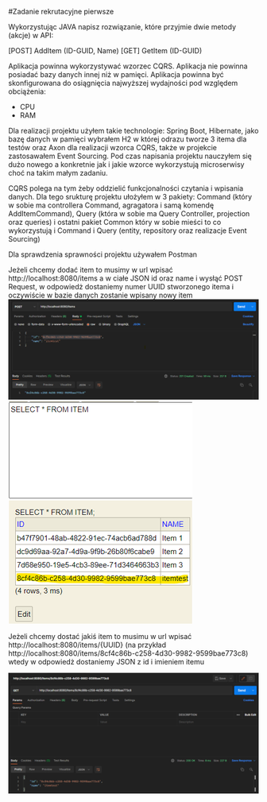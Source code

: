 #Zadanie rekrutacyjne pierwsze

Wykorzystując JAVA napisz rozwiązanie, które przyjmie dwie metody (akcje) w API:

[POST] AddItem (ID-GUID, Name)
[GET] GetItem (ID-GUID)

Aplikacja powinna wykorzystywać wzorzec CQRS.
Aplikacja nie powinna posiadać bazy danych innej niż w pamięci.
Aplikacja powinna być skonfigurowana do osiągnięcia najwyższej wydajności pod względem obciążenia:
- CPU
- RAM

Dla realizacji projektu użyłem takie technologie: Spring Boot, Hibernate, jako bazę danych w pamięci wybrałem H2 w której
odrazu tworze 3 itema dla testów oraz Axon dla realizacji wzorca CQRS, także w projekcie zastosawałem Event Sourcing.
Pod czas napisania projektu nauczyłem się dużo nowego a konkretnie jak i jakie wzorce wykorzystują microserwisy choć 
na takim małym zadaniu.

CQRS polega na tym żeby oddzielić funkcjonalności czytania i wpisania danych. Dla tego srukturę projektu ułożyłem w 3 
pakiety: Command (który w sobie ma controllera Command, agragatora i samą komendę AddItemCommand), Query (która w sobie ma
 Query Controller, projection oraz queries) i ostatni pakiet Common który w sobie mieści to co wykorzystują i Command i Query 
(entity, repository oraz realizacje Event Sourcing)

Dla sprawdzenia sprawności projektu używałem Postman

Jeżeli chcemy dodać item to musimy w url wpisać http://localhost:8080/items a w ciałe JSON id oraz name i 
wysłąć POST Request, w odpowiedż dostaniemy numer UUID stworzonego itema i oczywiście w bazie danych zostanie wpisany nowy item
![img.png](images/db.png)
![img.png](images/img.png)

Jeżeli chcemy dostać jakiś item to musimu w url wpisać http://localhost:8080/items/{UUID} (na przykład http://localhost:8080/items/8cf4c86b-c258-4d30-9982-9599bae773c8)
wtedy w odpowiedż dostaniemy JSON z id i imieniem itemu

![img.png](images/get.png)
